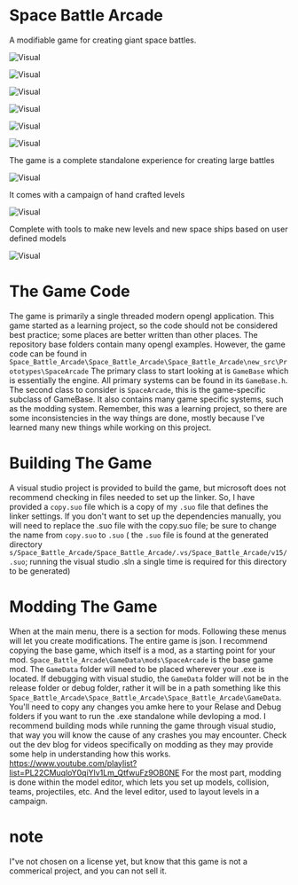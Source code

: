 # Space Battle Arcade

A modifiable game for creating giant space battles.



![Visual](https://i.imgur.com/ndGVoTG.gif)

![Visual](https://imgur.com/xq0D1Kx.gif)

![Visual](https://i.imgur.com/xjBQwhA.gif)

![Visual](https://i.imgur.com/ishMFt9.gif)

![Visual](https://i.imgur.com/AWMKagm.gif)

![Visual](https://i.imgur.com/wCD2pcW.gif)


The game is a complete standalone experience for creating large battles

![Visual](https://i.imgur.com/QvbLuze.jpg)

It comes with a campaign of hand crafted levels

![Visual](https://i.imgur.com/wzuRuWd.jpg)

Complete with tools to make new levels and new space ships based on user defined models

![Visual](https://i.imgur.com/DN7lkvh.jpg)

# The Game Code

The game is primarily a single threaded modern opengl application. 
This game started as a learning project, so the code should not be considered best practice; some places are better written than other places.
The repository base folders contain many opengl examples.
However, the game code can be found in `Space_Battle_Arcade\Space_Battle_Arcade\Space_Battle_Arcade\new_src\Prototypes\SpaceArcade`
The primary class to start looking at is `GameBase` which is essentially the engine. All primary systems can be found in its `GameBase.h`.
The second class to consider is `SpaceArcade`, this is the game-specific subclass of GameBase. It also contains many game specific systems, such as the modding system.
Remember, this was a learning project, so there are some inconsistencies in the way things are done, mostly because I've learned many new things while working on this project. 

# Building The Game

A visual studio project is provided to build the game, but microsoft does not recommend checking in files needed to set up the linker. So, I have provided a `copy.suo` file which is a copy of my `.suo` file that defines the linker settings. 
If you don't want to set up the dependencies manually, you will need to replace the .suo file with the copy.suo file; be sure to change the name from `copy.suo` to `.suo` ( the `.suo` file is found at the generated directory `s/Space_Battle_Arcade/Space_Battle_Arcade/.vs/Space_Battle_Arcade/v15/.suo`; running the visual studio .sln a single time is required for this directory to be generated)


# Modding The Game

When at the main menu, there is a section for mods. Following these menus will let you create modifications. The entire game is json. I recommend copying the base game, which itself is a mod, as a starting point for your mod.  `Space_Battle_Arcade\GameData\mods\SpaceArcade` is the base game mod.
The `GameData` folder will need to be placed wherever your .exe is located. If debugging with visual studio, the `GameData` folder will not be in the release folder or debug folder, rather it will be in a path something like this `Space_Battle_Arcade\Space_Battle_Arcade\Space_Battle_Arcade\GameData`. You'll need to copy any changes you amke here to your Relase and Debug folders if you want to run the .exe standalone while devloping a mod. I recommend building mods while running the game through visual studio, that way you will know the cause of any crashes you may encounter.
Check out the dev blog for videos specifically on modding as they may provide some help in understanding how this works. https://www.youtube.com/playlist?list=PL22CMuqloY0qiYlv1Lm_QtfwuFz9OB0NE For the most part, modding is done within the model editor, which lets you set up models, collision, teams, projectiles, etc. And the level editor, used to layout levels in a campaign. 

# note

I"ve not chosen on a license yet, but know that this game is not a commerical project, and you can not sell it.